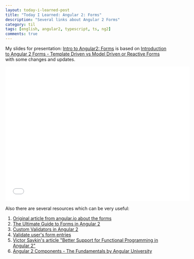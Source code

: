 ```yaml
---
layout: today-i-learned-post
title: "Today I Learned: Angular 2: Forms"
description: "Several links about Angular 2 Forms"
category: til
tags: [english, angular2, typescript, ts, ng2]
comments: true
---
```


My slides for presentation: [Intro to Angular2: Forms](http://slides.com/forcewake/ng2-forms/) is based on [Introduction to Angular 2 Forms - Template Driven vs Model Driven or Reactive Forms](http://blog.angular-university.io/introduction-to-angular-2-forms-template-driven-vs-model-driven/) with some changes and updates.

<iframe src="//slides.com/forcewake/ng2-forms/embed" width="576" height="420" scrolling="no" frameborder="0" webkitallowfullscreen mozallowfullscreen allowfullscreen></iframe>

Also there are several resources which can be very useful:

1. [Original article from angular.io about the forms](https://angular.io/docs/ts/latest/guide/forms.html)
1. [The Ultimate Guide to Forms in Angular 2](http://blog.ng-book.com/the-ultimate-guide-to-forms-in-angular-2/)
1. [Custom Validators in Angular 2](http://blog.thoughtram.io/angular/2016/03/14/custom-validators-in-angular-2.html)
1. [Validate user's form entries](https://angular.io/docs/ts/latest/cookbook/form-validation.html)
1. [Victor Savkin's article "Better Support for Functional Programming in Angular 2"](http://vsavkin.tumblr.com/post/108837493941/better-support-for-functional-programming-in)
1. [Angular 2 Components - The Fundamentals by Angular University](http://blog.angular-university.io/introduction-to-angular-2-fundamentals-of-components-events-properties-and-actions/)